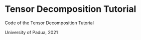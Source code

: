 # Tensor Decomposition Tutorial
Code of the Tensor Decomposition Tutorial

University of Padua, 2021
